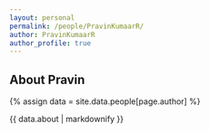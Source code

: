 ```yaml
---
layout: personal
permalink: /people/PravinKumaarR/
author: PravinKumaarR
author_profile: true
---
```

## About Pravin
{% assign data = site.data.people[page.author] %}
<div style="text-align: justify">{{ data.about | markdownify }}</div>
